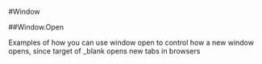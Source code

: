 #Window

##Window.Open

Examples of how you can use window open to control how a new window opens, since target of _blank opens new tabs in browsers